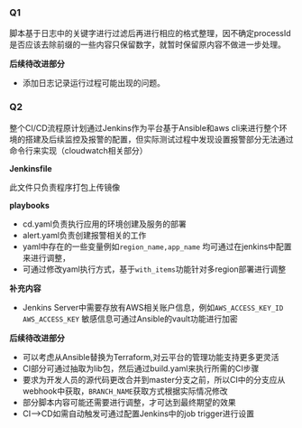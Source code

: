 ### Q1

脚本基于日志中的关键字进行过滤后再进行相应的格式整理，因不确定processId是否应该去除前缀的一些内容只保留数字，就暂时保留原内容不做进一步处理。

**后续待改进部分**

* 添加日志记录运行过程可能出现的问题。

### Q2

整个CI/CD流程原计划通过Jenkins作为平台基于Ansible和aws cli来进行整个环境的搭建及后续监控及报警的配置，但实际测试过程中发现设置报警部分无法通过命令行来实现（cloudwatch相关部分）

**Jenkinsfile**

此文件只负责程序打包上传镜像

**playbooks**

* cd.yaml负责执行应用的环境创建及服务的部署
* alert.yaml负责创建报警相关的工作
* yaml中存在的一些变量例如<code>region_name,app_name</code> 均可通过在jenkins中配置来进行调整，
* 可通过修改yaml执行方式，基于<code>with_items</code>功能针对多region部署进行调整

**补充内容**
* Jenkins Server中需要存放有AWS相关账户信息，例如<code>AWS_ACCESS_KEY_ID</code> <code>AWS_ACCESS_KEY</code> 敏感信息可通过Ansible的vault功能进行加密

**后续待改进部分**

* 可以考虑从Ansible替换为Terraform,对云平台的管理功能支持更多更灵活
* CI部分可通过抽取为lib包，然后通过build.yaml来执行所需的CI步骤
* 要求为开发人员的源代码更改合并到master分支之前，所以CI中的分支应从webhook中获取，<code>BRANCH_NAME</code>获取方式根据实际情况修改
* 部分脚本内容可能还需要进行调整，才可达到最终期望的效果
* CI-->CD如需自动触发可通过配置Jenkins中的job trigger进行设置
